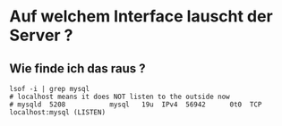 # Auf welchem Interface lauscht der Server ?

## Wie finde ich das raus ?

```
lsof -i | grep mysql
# localhost means it does NOT listen to the outside now 
# mysqld  5208           mysql   19u  IPv4  56942      0t0  TCP localhost:mysql (LISTEN)
```
